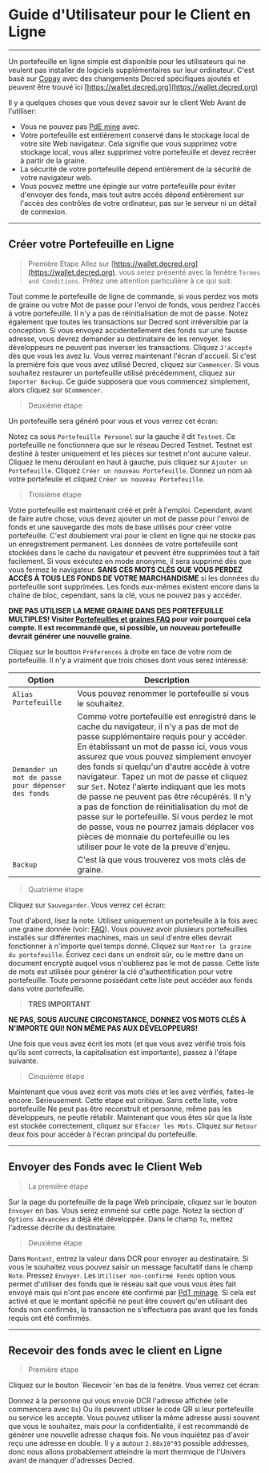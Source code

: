 # <i class="fa fa-firefox"></i> **Guide d'Utilisateur pour le Client en Ligne**

---

Un portefeuille en ligne simple est disponible pour les utilisateurs qui ne veulent pas installer de logiciels supplémentaires sur leur ordinateur. C'est basé sur
[Copay](https://github.com/bitpay/copay) avec des changements Decred spécifiques ajoutés et peuvent être trouvé ici
[https://wallet.decred.org](https://wallet.decred.org)

Il y a quelques choses que vous devez savoir sur le client Web
Avant de l'utiliser:

* Vous ne pouvez pas
  [PdE mine](/mining/overview.md#2-proof-of-stake-mining)
  avec.
* Votre portefeuille est entièrement conservé dans le stockage local de votre site Web
  navigateur. Cela signifie que vous supprimez votre stockage local, vous allez supprimez votre portefeuille et devez recréer à partir de la graine.
* La sécurité de votre portefeuille dépend entièrement de la sécurité de votre navigateur web.
* Vous pouvez mettre une épingle sur votre portefeuille pour éviter d'envoyer des fonds, mais tout autre accès dépend entièrement sur l'accès des contrôles de votre ordinateur, pas sur le serveur ni un détail de connexion.

---

## **<i class="fa fa-plus-circle"></i> Créer votre Portefeuille en Ligne**

> Première Etape 
Allez sur [https://wallet.decred.org](https://wallet.decred.org). vous serez présenté avec la fenètre `Termes and Conditions`. Prêtez une attention particulière à ce qui suit:

Tout comme le portefeuille de ligne de commande, si vous perdez vos mots de graine ou votre
Mot de passe pour l'envoi de fonds, vous perdrez l'accès à votre portefeuille. Il n'y a pas de réinitialisation de mot de passe. Notez également que toutes les transactions sur Decred sont irréversible par la conception. Si vous envoyez accidentellement des fonds sur une fausse adresse, vous devrez demander au destinataire de les renvoyer. les développeurs ne peuvent pas inverser les transactions. Cliquez `J'accepte` dès que vous les avez lu. Vous verrez maintenant l'écran d'accueil. Si c'est la première fois que vous avez utilisé Decred, cliquez sur `Commencer`. Si vous souhaitez restaurer un portefeuille utilisé précédemment, cliquez sur `Importer Backup`. Ce guide supposera que vous commencez simplement, alors cliquez sur `GCommencer`.

> Deuxième étape

Un portefeuille sera généré pour vous et vous verrez cet écran:

Notez ca sous `Portefeuille Personel` sur la gauche il dit `Testnet`. Ce portefeuille ne fonctionnera que sur le réseau Decred Testnet. Testnet est destiné à tester uniquement et les pièces sur testnet n'ont aucune valeur. Cliquez le menu déroulant en haut à gauche, puis cliquez sur `Ajouter un Portefeuille`. Cliquez `Créer un nouveau Portefeuille`. Donnez un nom aà votre portefeuile et cliquez `Créer un nouveau Portefeuille`.

> Troisième étape

Votre portefeuille est maintenant créé et prêt à l'emploi. Cependant, avant de faire autre chose, vous devez ajouter un mot de passe pour l'envoi de fonds et une sauvegarde des mots de base utilisés pour créer votre portefeuille. C'est doublement vrai pour le client en ligne qui ne stocke pas un enregistrement permanent. Les données de votre portefeuille sont stockées dans le cache du navigateur et peuvent être supprimées tout à fait facilement. Si vous exécutez en mode anonyme, il sera supprimé dès que vous fermez le navigateur. **SANS CES MOTS CLÉS QUE VOUS PERDEZ ACCÈS À TOUS LES FONDS DE VOTRE MARCHANDISME** si les données du portefeuille sont supprimées. Les fonds eux-mêmes existent encore dans la chaîne de bloc, cependant, sans la clé, vous ne pouvez pas y accéder.

<i class="fa fa-exclamation-triangle"></i> **DNE PAS UTILISER LA MEME GRAINE DANS DES PORTEFEUILLE MULTIPLES! Visiter [Portefeuilles et graines FAQ](/faq/wallets-and-seeds.md#3-can-i-run-multiple-wallets) pour voir pourquoi cela compte. Il est recommandé que, si possible, un nouveau portefeuille devrait générer une nouvelle graine.** 

Cliquez sur le boutton `Préferences`  à droite en face de votre nom de portefeuille. Il n'y a vraiment que trois choses dont vous serez intéressé:

Option                                | Description
---                                   | ---
`Alias Portefeuille`                        | Vous pouvez renommer le portefeuille si vous le souhaitez.
`Demander un mot de passe pour dépenser des fonds` | Comme votre portefeuille est enregistré dans le cache du navigateur, il n'y a pas de mot de passe supplémentaire requis pour y accéder. En établissant un mot de passe ici, vous vous assurez que vous pouvez simplement envoyer des fonds si quelqu'un d'autre accède à votre navigateur. Tapez un mot de passe et cliquez sur `Set`. Notez l'alerte indiquant que les mots de passe ne peuvent pas être récupérés. Il n'y a pas de fonction de réinitialisation du mot de passe sur le portefeuille. Si vous perdez le mot de passe, vous ne pourrez jamais déplacer vos pièces de monnaie du portefeuille ou les utiliser pour le vote de la preuve d'enjeu.
`Backup`                              | C'est là que vous trouverez vos mots clés de graine.

> Quatrième étape

Cliquez sur `Sauvegarder`. Vous verrez cet écran:

Tout d'abord, lisez la note. Utilisez uniquement un portefeuille à la fois avec une graine donnée (voir: [FAQ](#)). Vous pouvez avoir plusieurs portefeuilles installés sur différentes machines, mais un seul d'entre elles devrait fonctionner à n'importe quel
temps donné. Cliquez sur `Montrer la graine du portefeuille`. Écrivez ceci dans un endroit sûr, ou le mettre dans un document encrypté auquel vous n'oublierez pas le
mot de passe. Cette liste de mots est utilisée pour générer la clé d'authentification pour votre portefeuille. Toute personne possédant cette liste peut accéder aux fonds dans votre portefeuille.

> **TRES IMPORTANT**

**NE PAS, SOUS AUCUNE CIRCONSTANCE, DONNEZ VOS MOTS CLÉS À N'IMPORTE QUI! NON MÊME PAS AUX DÉVELOPPEURS!**

Une fois que vous avez écrit les mots (et que vous avez vérifié trois fois qu'ils sont corrects, la capitalisation est importante), passez à l'étape suivante.

> Cinquième étape

Maintenant que vous avez écrit vos mots clés et les avez vérifiés, faites-le
encore. Sérieusement. Cette étape est critique. Sans cette liste, votre portefeuille
Ne peut pas être reconstruit et personne, même pas les développeurs, ne peutle rétablir. Maintenant que vous êtes sûr que la liste est stockée correctement, cliquez sur
`Efaccer les Mots`. Cliquez sur `Retour` deux fois pour accéder à l'écran principal du portefeuille.

---

## **<i class="fa fa-long-arrow-right"></i> Envoyer des Fonds avec le Client Web**

> La première étape

Sur la page du portefeuille de la page Web principale, cliquez sur le bouton `Envoyer` en bas. Vous serez emmené sur cette page. Notez la section d' `Options Advancées` a déjà été développée. Dans le champ `To`, mettez l'adresse décrite du destinataire.

> Deuxième étape

Dans `Montant`, entrez la valeur dans DCR pour envoyer au destinataire. Si vous le souhaitez vous pouvez saisir un message facultatif dans le champ `Note`. Pressez
`Envoyer`. Les `Utiliser non-confirmé Fonds` option vous permet d'utiliser des fonds que le réseau sait que vous vous êtes fait envoyé mais qui n'ont pas encore été confirmé par
[PdT minage](/mining/overview.md#1-proof-of-work-mining). Si cela est activé et que le montant spécifié ne peut être couvert qu'en utilisant des fonds non confirmés, la transaction ne s'effectuera pas avant que les fonds requis ont été confirmés.

---

## **<i class="fa fa-long-arrow-left"></i> Recevoir des fonds avec le client en Ligne**

> Première étape

Cliquez sur le bouton `Recevoir 'en bas de la fenêtre. Vous verrez cet écran:

Donnez à la personne qui vous envoie DCR l'adresse affichée (elle commencera
avec `Ds`) Ou ils peuvent utiliser le code QR si leur portefeuille ou service les accepte. Vous pouvez utiliser la même adresse aussi souvent que vous le souhaitez, mais pour la confidentialité, il est recommandé de générer une nouvelle adresse chaque
fois. Ne vous inquiétez pas d'avoir reçu une adresse en double. Il y a
autour `2.08x10^93` possible addresses, donc nous allons probablement atteindre la mort thermique de l'Univers avant de manquer d'adresses Decred.

